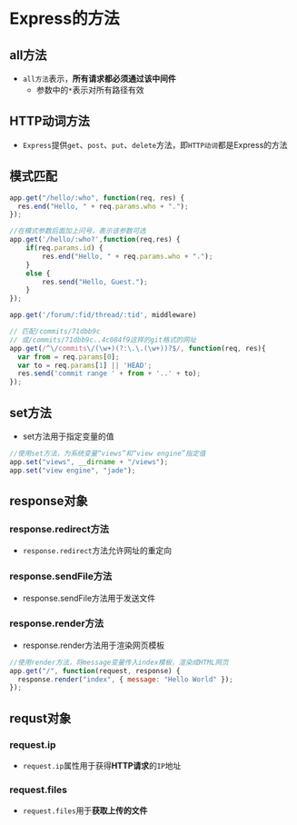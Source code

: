 # Express的方法
## all方法
- `all方法`表示，**所有请求都必须通过该中间件**
  - 参数中的`*`表示对所有路径有效

## HTTP动词方法
- `Express`提供`get`、`post`、`put`、`delete`方法，即`HTTP动词`都是Express的方法

## 模式匹配
```javascript
app.get("/hello/:who", function(req, res) {
  res.end("Hello, " + req.params.who + ".");
});

//在模式参数后面加上问号，表示该参数可选
app.get('/hello/:who?',function(req,res) {
	if(req.params.id) {
    	res.end("Hello, " + req.params.who + ".");
	}
    else {
    	res.send("Hello, Guest.");
	}
});

app.get('/forum/:fid/thread/:tid', middleware)

// 匹配/commits/71dbb9c
// 或/commits/71dbb9c..4c084f9这样的git格式的网址
app.get(/^\/commits\/(\w+)(?:\.\.(\w+))?$/, function(req, res){
  var from = req.params[0];
  var to = req.params[1] || 'HEAD';
  res.send('commit range ' + from + '..' + to);
});
```

## set方法
- set方法用于指定变量的值
```javascript
//使用set方法，为系统变量“views”和“view engine”指定值
app.set("views", __dirname + "/views");
app.set("view engine", "jade");
```

## response对象
### response.redirect方法
- `response.redirect`方法允许网址的重定向

### response.sendFile方法
- response.sendFile方法用于发送文件

### response.render方法
- response.render方法用于渲染网页模板

```javascript
//使用render方法，将message变量传入index模板，渲染成HTML网页
app.get("/", function(request, response) {
  response.render("index", { message: "Hello World" });
});
```

## requst对象
### request.ip
- `request.ip`属性用于获得**HTTP请求**的`IP`地址

### request.files
- `request.files`用于**获取上传的文件**

